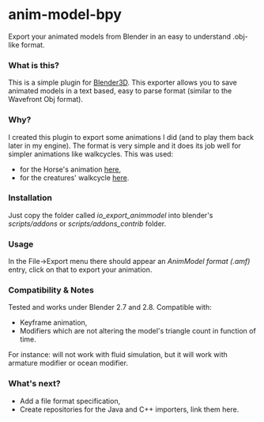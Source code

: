 # anim-model-bpy
Export your animated models from Blender in an easy to understand .obj-like format.

### What is this?

This is a simple plugin for [Blender3D](https://www.blender.org/). This exporter allows you to save animated models in a text based, easy to parse format (similar to the Wavefront Obj format).

### Why?

I created this plugin to export some animations I did (and to play them back later in my engine). The format is very simple and it does its job well for simpler animations like walkcycles.
This was used:
 * for the Horse's animation [here](https://youtu.be/t7eaOtnp6Dk?t=90),
 * for the creatures' walkcycle [here](https://www.youtube.com/watch?v=P0UiNxuLM1s).

### Installation

Just copy the folder called *io_export_animmodel* into blender's *scripts/addons* or *scripts/addons_contrib* folder. 

### Usage

In the File->Export menu there should appear an *AnimModel format (.amf)* entry, click on that to export your animation.

### Compatibility & Notes

Tested and works under Blender 2.7 and 2.8. 
Compatible with:
 * Keyframe animation,
 * Modifiers which are not altering the model's triangle count in function of time.
 
For instance: will not work with fluid simulation, but it will work with armature modifier or ocean modifier.

### What's next?

 * Add a file format specification,
 * Create repositories for the Java and C++ importers, link them here.
